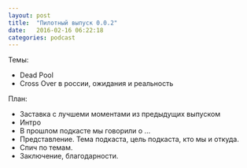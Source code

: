 ```yaml
---
layout: post
title:  "Пилотный выпуск 0.0.2"
date:   2016-02-16 06:22:18
categories: podcast
---
```


Темы: 

- Dead Pool
- Cross Over в россии, ожидания и реальность


План:

- Заставка с лучшеми моментами из предыдущих выпуском
- Интро
- В прошлом подкасте мы говорили о ...
- Представление. Тема подкаста, цель подкаста, кто мы и откуда.
- Спич по темам.
- Заключение, благодарности. 
